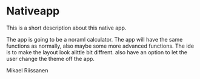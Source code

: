 # Nativeapp

This is a short description about this native app.

The app is going to be a noraml calculator. The app will have the same functions as normally, also maybe some more advanced functions. 
The ide is to make the layout look alittle bit diffrent. also have an option to let the user change the theme off the app.

Mikael Riissanen 
